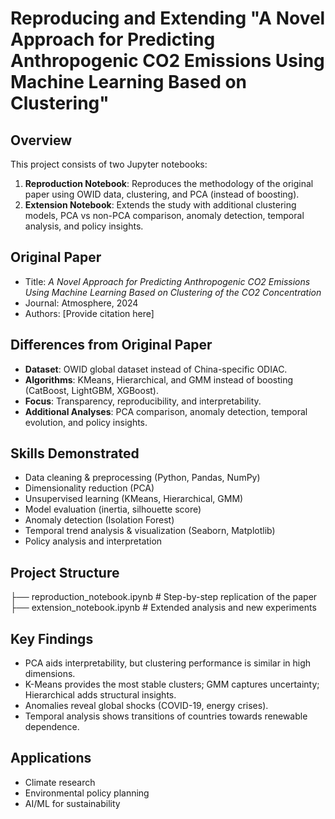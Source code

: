 # Reproducing and Extending "A Novel Approach for Predicting Anthropogenic CO2 Emissions Using Machine Learning Based on Clustering"

## Overview
This project consists of two Jupyter notebooks:
1. **Reproduction Notebook**: Reproduces the methodology of the original paper using OWID data, clustering, and PCA (instead of boosting).  
2. **Extension Notebook**: Extends the study with additional clustering models, PCA vs non-PCA comparison, anomaly detection, temporal analysis, and policy insights.  

## Original Paper
- Title: *A Novel Approach for Predicting Anthropogenic CO2 Emissions Using Machine Learning Based on Clustering of the CO2 Concentration*  
- Journal: Atmosphere, 2024  
- Authors: [Provide citation here]

## Differences from Original Paper
- **Dataset**: OWID global dataset instead of China-specific ODIAC.  
- **Algorithms**: KMeans, Hierarchical, and GMM instead of boosting (CatBoost, LightGBM, XGBoost).  
- **Focus**: Transparency, reproducibility, and interpretability.  
- **Additional Analyses**: PCA comparison, anomaly detection, temporal evolution, and policy insights.  

## Skills Demonstrated
- Data cleaning & preprocessing (Python, Pandas, NumPy)  
- Dimensionality reduction (PCA)  
- Unsupervised learning (KMeans, Hierarchical, GMM)  
- Model evaluation (inertia, silhouette score)  
- Anomaly detection (Isolation Forest)  
- Temporal trend analysis & visualization (Seaborn, Matplotlib)  
- Policy analysis and interpretation  

## Project Structure
├── reproduction_notebook.ipynb # Step-by-step replication of the paper
├── extension_notebook.ipynb # Extended analysis and new experiments

## Key Findings
- PCA aids interpretability, but clustering performance is similar in high dimensions.
- K-Means provides the most stable clusters; GMM captures uncertainty; Hierarchical adds structural insights.
- Anomalies reveal global shocks (COVID-19, energy crises).
- Temporal analysis shows transitions of countries towards renewable dependence.

## Applications
- Climate research
- Environmental policy planning
- AI/ML for sustainability
